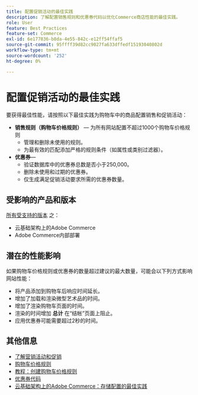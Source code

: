 ```yaml
---
title: 配置促销活动的最佳实践
description: 了解配置销售规则和优惠券代码以优化Commerce商店性能的最佳实践。
role: User
feature: Best Practices
feature-set: Commerce
exl-id: 6e177836-b8da-4e55-842c-e12ff54ffaf5
source-git-commit: 95ffff39d82cc9027fa633dffedf15193040802d
workflow-type: tm+mt
source-wordcount: '252'
ht-degree: 0%

---
```


# 配置促销活动的最佳实践

要获得最佳性能，请按照以下最佳实践为购物车中的商品配置销售和促销活动：

- **销售规则（购物车价格规则）** — 为所有网站配置不超过1000个购物车价格规则
   - 管理和删除未使用的规则。
   - 为最有效的匹配添加严格的规则条件（如属性或类别过滤器）。
- **优惠券**—
   - 验证数据库中的优惠券总数是否小于250,000。
   - 删除未使用和过期的优惠券。
   - 仅生成满足促销活动要求所需的优惠券数量。

## 受影响的产品和版本

[所有受支持的版本](../../../release/versions.md) 之：

- 云基础架构上的Adobe Commerce
- Adobe Commerce内部部署

## 潜在的性能影响

如果购物车价格规则或优惠券的数量超过建议的最大数量，可能会以下列方式影响网站性能：

- 将产品添加到购物车后响应时间延长。
- 增加了加载和渲染微型艺术品的时间。
- 增加了渲染购物车页面的时间。
- 渲染的时间增加 **总计** 在“结帐”页面上阻止。
- 应用优惠券可能需要超过2秒的时间。

## 其他信息

- [了解营销活动和促销](https://devdocs.magento.com/cloud/configure/configure-best-practices.html#campaigns)
- [购物车价格规则](https://experienceleague.adobe.com/docs/commerce-admin/marketing/promotions/cart-rules/price-rules-cart.html)
- [教程：创建购物车价格规则](https://experienceleague.adobe.com/docs/commerce-learn/tutorials/marketing/cart-price-rules.html)
- [优惠券代码](https://experienceleague.adobe.com/docs/commerce-admin/marketing/promotions/cart-rules/price-rules-cart-coupon.html)
- [云基础架构上的Adobe Commerce：存储配置的最佳实践](https://devdocs.magento.com/cloud/configure/configure-best-practices.html)
